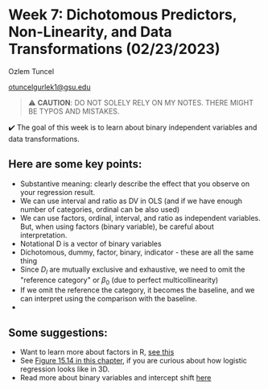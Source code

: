 # Week 7: Dichotomous Predictors, Non-Linearity, and Data Transformations (02/23/2023)
Ozlem Tuncel 

otuncelgurlek1@gsu.edu

> ⚠️ **CAUTION**: DO NOT SOLELY RELY ON MY NOTES. THERE MIGHT BE TYPOS AND MISTAKES.

✔️ The goal of this week is to learn about binary independent variables and data transformations. 

## Here are some key points:
- Substantive meaning: clearly describe the effect that you observe on your regression result. 
- We can use interval and ratio as DV in OLS (and if we have enough number of categories, ordinal can be also used)
- We can use factors, ordinal, interval, and ratio as independent variables. But, when using factors (binary variable), be careful about interpretation. 
- Notational D is a vector of binary variables 
- Dichotomous, dummy, factor, binary, indicator - these are all the same thing
- Since $D_l$ are mutually exclusive and exhaustive, we need to omit the "reference category" or $\beta_0$ (due to perfect multicollinearity)
- If we omit the reference the category, it becomes the baseline, and we can interpret using the comparison with the baseline. 
- 

## Some suggestions:
- Want to learn more about factors in R, [see this](https://stats.oarc.ucla.edu/r/modules/factor-variables/)
- See [Figure 15.14 in this chapter](https://livebook.manning.com/book/math-for-programmers/chapter-15/v-10/138), if you are curious about how logistic regression looks like in 3D.
- Read more about binary variables and intercept shift [here](https://rpubs.com/cyobero/dummy-variables)
